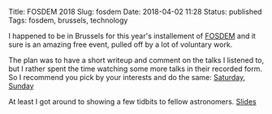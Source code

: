 Title: FOSDEM 2018
Slug: fosdem
Date: 2018-04-02 11:28
Status: published
Tags: fosdem, brussels, technology

I happened to be in Brussels for this year's installement of
[FOSDEM](https://fosdem.org) and it sure is an amazing free
event, pulled off by a lot of voluntary work.

The plan was to have a short writeup and comment on the talks
I listened to, but I rather spent the time watching some more
talks in their recorded form. So I recommend you pick by your
interests and do the same: [Saturday](https://fosdem.org/2018/schedule/day/saturday/),
[Sunday](https://fosdem.org/2018/schedule/day/sunday/)

At least I got around to showing a few tidbits to fellow
astronomers. [Slides](https://docs.google.com/presentation/d/1rTwSeapO60H7y5nwCKe-Eq-3BvmeFfWNY3tBtRnbNP4/edit?usp=sharing)


